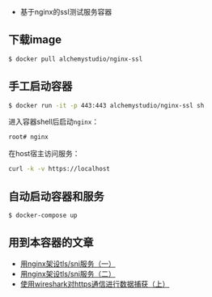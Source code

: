 
* 基于nginx的ssl测试服务容器

## 下载image

```bash
$ docker pull alchemystudio/nginx-ssl
```

## 手工启动容器

```bash
$ docker run -it -p 443:443 alchemystudio/nginx-ssl sh
```

进入容器shell后启动`nginx`：

```bash
root# nginx
```

在host宿主访问服务：

```bash
curl -k -v https://localhost
```

## 自动启动容器和服务

```bash
$ docker-compose up
```

## 用到本容器的文章

* [用nginx架设tls/sni服务（一）](http://weinan.io/2020/01/10/nginx.html)
* [用nginx架设tls/sni服务（二）](http://weinan.io/2020/01/14/nginx.html)
* [使用wireshark对https通信进行数据捕获（上）](http://weinan.io/2020/01/24/ssl.html)

